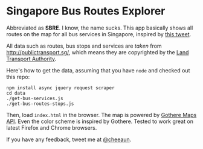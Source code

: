Singapore Bus Routes Explorer
=============================

Abbreviated as **SBRE**. I know, the name sucks. This app basically shows all routes on the map for all bus services in Singapore, inspired by [this tweet](https://twitter.com/mengwong/status/155511398653362177).

All data such as routes, bus stops and services are *taken* from <http://publictransport.sg/>, which means they are copyrighted by the [Land Transport Authority](http://www.lta.gov.sg/).

Here's how to get the data, assuming that you have `node` and checked out this repo:

	npm install async jquery request scraper
	cd data
	./get-bus-services.js
	./get-bus-routes-stops.js

Then, load `index.html` in the browser. The map is powered by [Gothere Maps API](http://gothere.sg/api). Even the color scheme is inspired by Gothere. Tested to work great on latest Firefox and Chrome browsers.

If you have any feedback, tweet me at [@cheeaun](http://twitter.com/cheeaun).